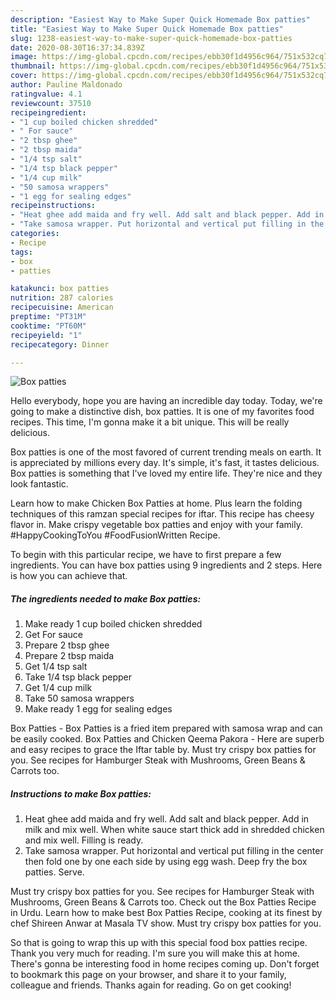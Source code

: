 ```yaml
---
description: "Easiest Way to Make Super Quick Homemade Box patties"
title: "Easiest Way to Make Super Quick Homemade Box patties"
slug: 1238-easiest-way-to-make-super-quick-homemade-box-patties
date: 2020-08-30T16:37:34.839Z
image: https://img-global.cpcdn.com/recipes/ebb30f1d4956c964/751x532cq70/box-patties-recipe-main-photo.jpg
thumbnail: https://img-global.cpcdn.com/recipes/ebb30f1d4956c964/751x532cq70/box-patties-recipe-main-photo.jpg
cover: https://img-global.cpcdn.com/recipes/ebb30f1d4956c964/751x532cq70/box-patties-recipe-main-photo.jpg
author: Pauline Maldonado
ratingvalue: 4.1
reviewcount: 37510
recipeingredient:
- "1 cup boiled chicken shredded"
- " For sauce"
- "2 tbsp ghee"
- "2 tbsp maida"
- "1/4 tsp salt"
- "1/4 tsp black pepper"
- "1/4 cup milk"
- "50 samosa wrappers"
- "1 egg for sealing edges"
recipeinstructions:
- "Heat ghee add maida and fry well. Add salt and black pepper. Add in milk and mix well. When white sauce start thick add in shredded chicken and mix well. Filling is ready."
- "Take samosa wrapper. Put horizontal and vertical put filling in the center then fold one by one each side by using egg wash. Deep fry the box patties. Serve."
categories:
- Recipe
tags:
- box
- patties

katakunci: box patties 
nutrition: 287 calories
recipecuisine: American
preptime: "PT31M"
cooktime: "PT60M"
recipeyield: "1"
recipecategory: Dinner

---
```



![Box patties](https://img-global.cpcdn.com/recipes/ebb30f1d4956c964/751x532cq70/box-patties-recipe-main-photo.jpg)

Hello everybody, hope you are having an incredible day today. Today, we're going to make a distinctive dish, box patties. It is one of my favorites food recipes. This time, I'm gonna make it a bit unique. This will be really delicious.

Box patties is one of the most favored of current trending meals on earth. It is appreciated by millions every day. It's simple, it's fast, it tastes delicious. Box patties is something that I've loved my entire life. They're nice and they look fantastic.

Learn how to make Chicken Box Patties at home. Plus learn the folding techniques of this ramzan special recipes for iftar. This recipe has cheesy flavor in. Make crispy vegetable box patties and enjoy with your family. #HappyCookingToYou #FoodFusionWritten Recipe.


To begin with this particular recipe, we have to first prepare a few ingredients. You can have box patties using 9 ingredients and 2 steps. Here is how you can achieve that.

<!--inarticleads1-->

##### The ingredients needed to make Box patties:

1. Make ready 1 cup boiled chicken shredded
1. Get  For sauce
1. Prepare 2 tbsp ghee
1. Prepare 2 tbsp maida
1. Get 1/4 tsp salt
1. Take 1/4 tsp black pepper
1. Get 1/4 cup milk
1. Take 50 samosa wrappers
1. Make ready 1 egg for sealing edges


Box Patties - Box Patties is a fried item prepared with samosa wrap and can be easily cooked. Box Patties and Chicken Qeema Pakora - Here are superb and easy recipes to grace the Iftar table by. Must try crispy box patties for you. See recipes for Hamburger Steak with Mushrooms, Green Beans &amp; Carrots too. 

<!--inarticleads2-->

##### Instructions to make Box patties:

1. Heat ghee add maida and fry well. Add salt and black pepper. Add in milk and mix well. When white sauce start thick add in shredded chicken and mix well. Filling is ready.
1. Take samosa wrapper. Put horizontal and vertical put filling in the center then fold one by one each side by using egg wash. Deep fry the box patties. Serve.


Must try crispy box patties for you. See recipes for Hamburger Steak with Mushrooms, Green Beans &amp; Carrots too. Check out the Box Patties Recipe in Urdu. Learn how to make best Box Patties Recipe, cooking at its finest by chef Shireen Anwar at Masala TV show. Must try crispy box patties for you. 

So that is going to wrap this up with this special food box patties recipe. Thank you very much for reading. I'm sure you will make this at home. There's gonna be interesting food in home recipes coming up. Don't forget to bookmark this page on your browser, and share it to your family, colleague and friends. Thanks again for reading. Go on get cooking!
